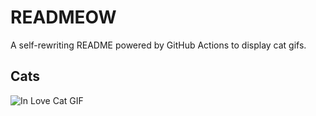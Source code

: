 # READMEOW

A self-rewriting README powered by GitHub Actions to display cat gifs.

## Cats

![In Love Cat GIF](https://media1.giphy.com/media/MDJ9IbxxvDUQM/200.gif?cid=9acd02da1svu6o5vw44h9bmpkmyaj3rdp2y5k28lpulwjgbp&ep=v1_gifs_search&rid=200.gif&ct=g)
